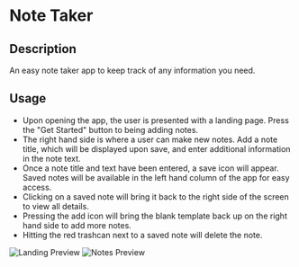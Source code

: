 # Note Taker

## Description
An easy note taker app to keep track of any information you need.
## Usage
* Upon opening the app, the user is presented with a landing page. Press the "Get Started" button to being adding notes.
* The right hand side is where a user can make new notes. Add a note title, which will be displayed upon save, and enter additional information in the note text.
* Once a note title and text have been entered, a save icon will appear. Saved notes will be available in the left hand column of the app for easy access.
* Clicking on a saved note will bring it back to the right side of the screen to view all details. 
* Pressing the add icon will bring the blank template back up on the right hand side to add more notes.
* Hitting the red trashcan next to a saved note will delete the note.

![Landing Preview]()
![Notes Preview]()